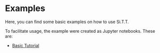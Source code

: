 # Examples

Here, you can find some basic examples on how to use Si.T.T.

To facilitate usage, the example were created as Jupyter notebooks. These are:

* [Basic Tutorial](01_basic_tutorial.ipynb)
